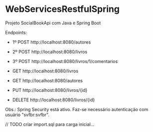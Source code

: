 # WebServicesRestfulSpring
Projeto SocialBookApi com Java e Spring Boot

Endpoints:

- 1º POST http://localhost:8080/autores
- 2º POST http://localhost:8080/livros
- 3º POST http://localhost:8080/livros/1/comentarios

- GET http://localhost:8080/livros
- GET http://localhost:8080/autores
- PUT http://localhost:8080/livros/{id}
- DELETE http://localhost:8080/livros/{id}

Obs.: Spring Security está ativo. Faz-se necessário autenticação com usuário "svfbr:svfbr". 

// TODO criar import.sql para carga inicial...



